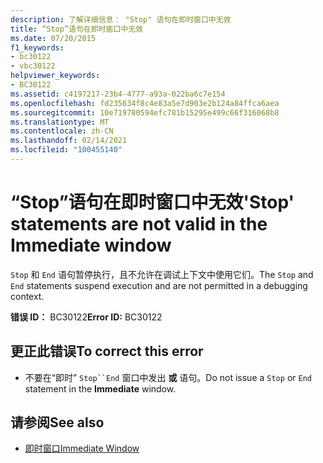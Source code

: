 ```yaml
---
description: 了解详细信息： "Stop" 语句在即时窗口中无效
title: “Stop”语句在即时窗口中无效
ms.date: 07/20/2015
f1_keywords:
- bc30122
- vbc30122
helpviewer_keywords:
- BC30122
ms.assetid: c4197217-23b4-4777-a93a-022ba6c7e154
ms.openlocfilehash: fd235634f8c4e83a5e7d903e2b124a84ffca6aea
ms.sourcegitcommit: 10e719780594efc781b15295e499c66f316068b8
ms.translationtype: MT
ms.contentlocale: zh-CN
ms.lasthandoff: 02/14/2021
ms.locfileid: "100455140"
---
```

# <a name="stop-statements-are-not-valid-in-the-immediate-window"></a><span data-ttu-id="53c34-103">“Stop”语句在即时窗口中无效</span><span class="sxs-lookup"><span data-stu-id="53c34-103">'Stop' statements are not valid in the Immediate window</span></span>

<span data-ttu-id="53c34-104">`Stop` 和 `End` 语句暂停执行，且不允许在调试上下文中使用它们。</span><span class="sxs-lookup"><span data-stu-id="53c34-104">The `Stop` and `End` statements suspend execution and are not permitted in a debugging context.</span></span>  
  
 <span data-ttu-id="53c34-105">**错误 ID：** BC30122</span><span class="sxs-lookup"><span data-stu-id="53c34-105">**Error ID:** BC30122</span></span>  
  
## <a name="to-correct-this-error"></a><span data-ttu-id="53c34-106">更正此错误</span><span class="sxs-lookup"><span data-stu-id="53c34-106">To correct this error</span></span>  
  
- <span data-ttu-id="53c34-107">不要在“即时” `Stop``End` 窗口中发出 **或** 语句。</span><span class="sxs-lookup"><span data-stu-id="53c34-107">Do not issue a `Stop` or `End` statement in the **Immediate** window.</span></span>  
  
## <a name="see-also"></a><span data-ttu-id="53c34-108">请参阅</span><span class="sxs-lookup"><span data-stu-id="53c34-108">See also</span></span>

- [<span data-ttu-id="53c34-109">即时窗口</span><span class="sxs-lookup"><span data-stu-id="53c34-109">Immediate Window</span></span>](/visualstudio/ide/reference/immediate-window)
